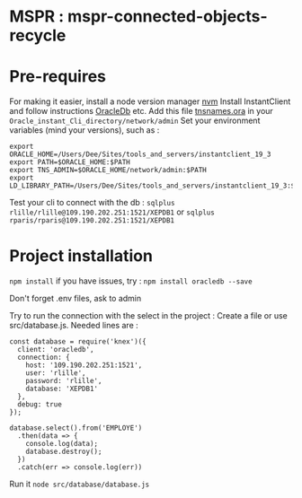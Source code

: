 MSPR : mspr-connected-objects-recycle
=====================================

# Pre-requires
For making it easier, install a node version manager [nvm](https://github.com/nvm-sh/nvm)
Install InstantClient and follow instructions [OracleDb](https://www.oracle.com/database/technologies/instant-client.html) etc. 
Add this file [tnsnames.ora](/utils/tnsnames.ora) in your `Oracle_instant_Cli_directory/network/admin`
Set your environment variables (mind your versions), such as : 
```
export ORACLE_HOME=/Users/Dee/Sites/tools_and_servers/instantclient_19_3
export PATH=$ORACLE_HOME:$PATH
export TNS_ADMIN=$ORACLE_HOME/network/admin:$PATH
export LD_LIBRARY_PATH=/Users/Dee/Sites/tools_and_servers/instantclient_19_3:$LD_LIBRARY_PATH
```

Test your cli to connect with the db :
`sqlplus rlille/rlille@109.190.202.251:1521/XEPDB1` or
`sqlplus rparis/rparis@109.190.202.251:1521/XEPDB1`

# Project installation
`npm install`
if you have issues, try : 
`npm install oracledb --save`

Don't forget .env files, ask to admin

Try to run the connection with the select in the project : 
Create a file or use src/database.js.
Needed lines are : 
```
const database = require('knex')({
  client: 'oracledb',
  connection: {
    host: '109.190.202.251:1521',
    user: 'rlille',
    password: 'rlille',
    database: 'XEPDB1'
  },
  debug: true
});

database.select().from('EMPLOYE')
  .then(data => {
    console.log(data);
    database.destroy();
  })
  .catch(err => console.log(err))
``` 
Run it `node src/database/database.js`




